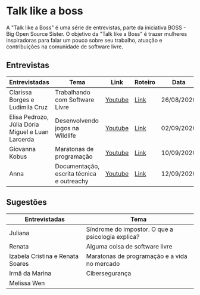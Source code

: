 # Talk like a boss

A "Talk like a Boss" é uma série de entrevistas, parte da iniciativa BOSS - Big Open Source Sister.
O objetivo da "Talk like a Boss" é trazer mulheres inspiradoras para falar um pouco sobre seu trabalho,
atuação e contribuições na comunidade de software livre.

## Entrevistas
| Entrevistadas   | Tema                                   | Link    | Roteiro | Data |
| --------------- | -------------------------------------- | ------- | ------- | ---- |
| Clarissa Borges e Ludimila Cruz | Trabalhando com Software Livre | [Youtube](https://youtu.be/VLYOrJexZGI)  | [Link](link.com)| 26/08/2020 |
| Elisa Pedrozo, Júlia Dória Miguel e Luan Larcerda | Desenvolvendo jogos na Wildlife | [Youtube](https://youtu.be/6du9815E5eM)  | [Link](link.com)| 02/09/2020 |
| Giovanna Kobus  | Maratonas de programação | [Youtube](https://youtu.be/SmfqY9EsXUg)  | [Link](https://github.com/BOSS-BigOpenSourceSister/BigSister/tree/master/talk_like_a_boss/roteiros/maratona_giovana.md) | 10/09/2020 |
| Anna | Documentação, escrita técnica e outreachy | [Youtube](https://youtu.be/lNiINslvmrg)  | [Link](https://github.com/BOSS-BigOpenSourceSister/BigSister/tree/master/talk_like_a_boss/doc_outreachy_anna.md) | 12/09/2020 |

## Sugestões
| Entrevistadas   | Tema                                   |
| --------------- | -------------------------------------- |
| Juliana   | Síndrome do impostor. O que a psicologia explica? |
| Renata  | Alguma coisa de software livre |
| Izabela Cristina e Renata Soares | Maratonas de programação e a vida no mercado |
| Irmã da Marina | Cibersegurança |
| Melissa Wen | |
